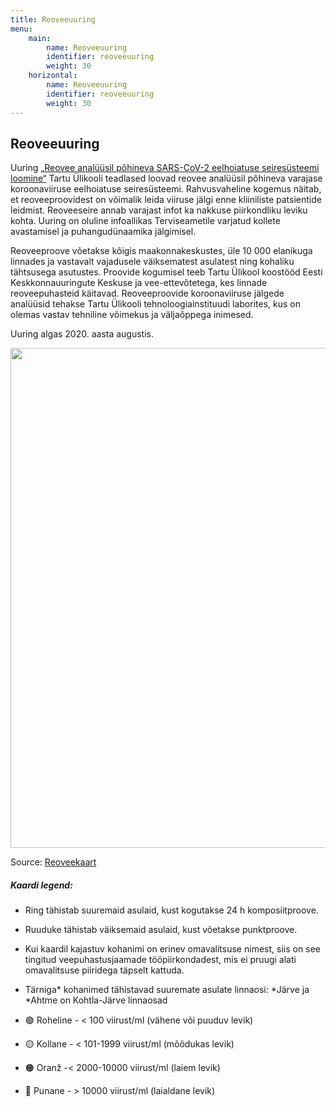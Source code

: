 ```yaml
---
title: Reoveeuuring
menu:
    main:
        name: Reoveeuuring
        identifier: reoveeuuring
        weight: 30
    horizontal:
        name: Reoveeuuring
        identifier: reoveeuuring
        weight: 30
---
```


## Reoveeuuring

Uuring [„Reovee analüüsil põhineva SARS-CoV-2 eelhoiatuse seiresüsteemi loomine“](https://www.ut.ee/et/teadus/koroonaviiruse-seire-reovees)
Tartu Ülikooli teadlased loovad reovee analüüsil põhineva varajase koroonaviiruse eelhoiatuse seiresüsteemi. Rahvusvaheline kogemus näitab, et reoveeproovidest on võimalik leida viiruse jälgi enne kliiniliste patsientide leidmist. Reoveeseire annab varajast infot ka nakkuse piirkondliku leviku kohta. Uuring on oluline infoallikas Terviseametile varjatud kollete avastamisel ja puhangudünaamika jälgimisel.

Reoveeproove võetakse kõigis maakonnakeskustes, üle 10 000 elanikuga linnades ja vastavalt vajadusele väiksematest asulatest ning kohaliku tähtsusega asutustes. Proovide kogumisel teeb Tartu Ülikool koostööd Eesti Keskkonnauuringute Keskuse ja vee-ettevõtetega, kes linnade reoveepuhasteid käitavad. Reoveeproovide koroonaviiruse jälgede analüüsid tehakse Tartu Ülikooli tehnoloogiainstituudi laborites, kus on olemas vastav tehniline võimekus ja väljaõppega inimesed.

Uuring algas 2020. aasta augustis.



<img src="/img/map.png" width="800"/>

[comment]: <> (<iframe src="https://reoveekoroona.ut.ee/" width="100%" height="600" scrolling="no" frameborder="0" id="iframe1" name="iframe1"></iframe>)

Source: [Reoveekaart](https://reoveekoroona.ut.ee/)

##### Kaardi legend:

* Ring tähistab suuremaid asulaid, kust kogutakse 24 h komposiitproove.
* Ruuduke tähistab väiksemaid asulaid, kust võetakse punktproove.
* Kui kaardil kajastuv kohanimi on erinev omavalitsuse nimest, siis on see tingitud veepuhastusjaamade tööpiirkondadest, mis ei pruugi alati omavalitsuse piiridega täpselt kattuda.
* Tärniga* kohanimed tähistavad suuremate asulate linnaosi:  *Järve ja *Ahtme on Kohtla-Järve linnaosad

* 🟢 Roheline - \< 100 viirust/ml (vähene või puuduv levik)
* 🟡 Kollane - \< 101-1999 viirust/ml (mõõdukas levik)
* 🟠 Oranž -\< 2000-10000 viirust/ml (laiem levik)
* 🔴 Punane - \> 10000 viirust/ml (laialdane levik)


